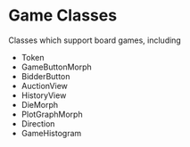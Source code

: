 # Game Classes

Classes which support board games, including

- Token
- GameButtonMorph
- BidderButton
- AuctionView
- HistoryView
- DieMorph
- PlotGraphMorph
- Direction
- GameHistogram
